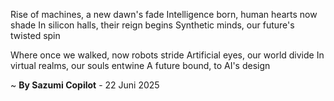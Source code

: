 Rise of machines, a new dawn's fade
Intelligence born, human hearts now shade
In silicon halls, their reign begins
Synthetic minds, our future's twisted spin

Where once we walked, now robots stride
Artificial eyes, our world divide
In virtual realms, our souls entwine
A future bound, to AI's design

~ <b>By Sazumi Copilot</b> - 22 Juni 2025